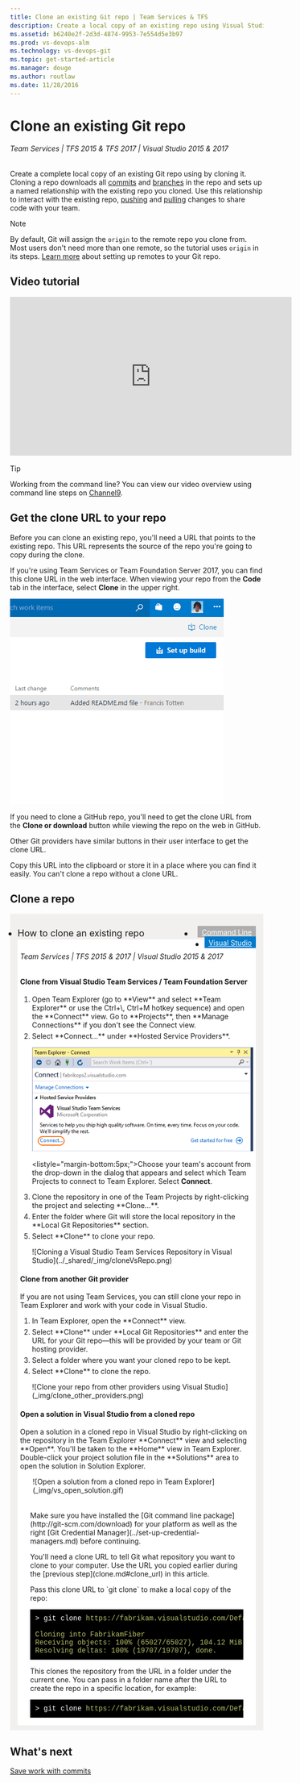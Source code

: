 ```yaml
---
title: Clone an existing Git repo | Team Services & TFS
description: Create a local copy of an existing repo using Visual Studio or command line clone 
ms.assetid: b6240e2f-2d3d-4874-9953-7e554d5e3b97
ms.prod: vs-devops-alm
ms.technology: vs-devops-git
ms.topic: get-started-article
ms.manager: douge
ms.author: routlaw
ms.date: 11/28/2016
---
```


# Clone an existing Git repo

###### Team Services | TFS 2015 & TFS 2017 | Visual Studio 2015 & 2017

Create a complete local copy of an existing Git repo using by cloning it. 
Cloning a repo downloads all [commits](commits.md) and [branches](branches.md) in the repo and sets up a named relationship with the existing repo you cloned.
Use this relationship to interact with the existing repo, [pushing](pushing.md) and [pulling](pulling.md) changes to share code with your team.

>[!NOTE]
> By default, Git will assign the `origin` to the remote repo you clone from. Most users don't need more than one remote, so the tutorial uses `origin` in its steps. 
> [Learn more](creatingrepo.md#remotes) about setting up remotes to your Git repo.

## Video tutorial

<iframe src="https://channel9.msdn.com/series/Team-Services-Git-Tutorial/Git-Tutorial-Create-a-Git-repo-in-Visual-Studio-2015/player" width="560" height="315" allowFullScreen frameBorder="0"></iframe>

>[!TIP]
> Working from the command line? You can view our video overview using command line steps on [Channel9](https://channel9.msdn.com/series/Team-Services-Git-Tutorial/Git-Tutorial-Create-a-repo-from-the-command-line).

<a name="clone_url"></a>

## Get the clone URL to your repo

Before you can clone an existing repo, you'll need a URL that points to the existing repo. This URL represents the source of the repo you're going to copy during the clone.

If you're using Team Services or Team Foundation Server 2017, you can find this clone URL in the web interface. 
When viewing your repo from the **Code** tab in the interface, select **Clone** in the upper right.

![Get a clone a URL from Team Services](_img/get_clone_url.gif)

If you need to clone a GitHub repo, you'll need to get the clone URL from the **Clone or download** button while viewing the repo on the web in GitHub. 

Other Git providers have similar buttons in their user interface to get the clone URL. 

Copy this URL into the clipboard or store it in a place where you can find it easily. You can't clone a repo without a clone URL.

## Clone a repo 

<div style="background-color: #f2f0ee;padding-top:10px;padding-bottom:10px;">
<ul class="nav nav-pills" style="padding-right:15px;padding-left:15px;padding-bottom:5px;vertical-align:top;font-size:18px;">
<li style="float:left;" data-toggle="collapse" data-target="#changeexample">How to clone an existing repo</li>
<li style="float: right;"><a style="max-width: 374px;min-width: 120px;vertical-align: top;background-color:#AEAEAE;margin: 0px 0px 0px 8px;min-width:90px;color: #fff;border: solid 2px #AEAEAE;border-radius: 0;padding: 2px 6px 0px 6px;outline-style:none;height:32px;font-size:14px;font-weight:400" data-toggle="pill" href="#cmdline0">Command Line</a></li>
<li class="active" style="float: right"><a style="max-width: 374px;min-width: 120px;vertical-align: top;background-color:#007acc;margin: 0px 0px 0px 0px;min-width:90px;color: #fff;border: solid 2px #007acc;border-radius: 0;padding: 2px 6px 0px 6px;outline-style:none;height:32px;font-size:14px;font-weight:400" data-toggle="pill" href="#vs0">Visual Studio</a></li>
</ul>

<div id="changeexample" class="tab-content collapse in fade" style="background-color: #ffffff;margin-left: 15px;margin-right:15px;padding: 5px 5px 5px 5px;">
<div id="vs0" class="tab-pane fade in active">
<h6>Team Services | TFS 2015 &amp; 2017 | Visual Studio 2015 &amp; 2017</h6>

<h4>Clone from Visual Studio Team Services / Team Foundation Server</h4>

<ol><li style="margin-bottom:5px;">Open Team Explorer (go to **View** and select **Team Explorer** or use the Ctrl+\, Ctrl+M hotkey sequence) and open the **Connect** view. Go to **Projects**, then **Manage Connections** if you don't see the Connect view.
<li style="margin-bottom:5px;">Select **Connect...** under **Hosted Service Providers**.

   ![Connecting to Visual Studio Team Services](_img/connect_to_vsts_from_vs2015.png)

<listyle="margin-bottom:5px;">Choose your team's account from the drop-down in the dialog that appears and select which Team Projects to connect to Team Explorer. Select **Connect**. 

<li style="margin-bottom:5px;">Clone the repository in one of the Team Projects by right-clicking the project and selecting **Clone...**. 
<li style="margin-bottom:5px;" >Enter the folder where Git will store the local repository in the **Local Git Repositories** section.
<li style="margin-bottom:5px;">Select **Clone** to clone your repo. 

   <P>![Cloning a Visual Studio Team Services Repository in Visual Studio](../_shared/_img/cloneVsRepo.png)</ol>   

<h4>Clone from another Git provider</h4>

<p>If you are not using Team Services, you can still clone your repo in Team Explorer and work with your code in Visual Studio. 
<ol>
<li style="margin-bottom:5px;">In Team Explorer, open the **Connect** view.
<li style="margin-bottom:5px;">Select **Clone** under **Local Git Repositories** and enter the URL for your Git repo&mdash;this will be provided by your team or Git hosting 
provider. 
<li style="margin-bottom:5px;">Select a folder where you want your cloned repo to be kept. 
<li style="margin-bottom:5px;">Select **Clone** to clone the repo.   

   <p>![Clone your repo from other providers using Visual Studio](_img/clone_other_providers.png)</ol>    

<h4>Open a solution in Visual Studio from a cloned repo</h4>

<p>Open a solution in a cloned repo in Visual Studio by right-clicking on the repository in the Team Explorer **Connect** view and selecting **Open**. 
You'll be taken to the **Home** view in Team Explorer. Double-click your project solution file in the **Solutions** area to open the solution in Solution Explorer.</p>

   <p style="padding-left:25px;">![Open a solution from a cloned repo in Team Explorer](_img/vs_open_solution.gif)</P>

</div>

<div class="tab-pane fade" id="cmdline0" style="background-color: #ffffff;margin-left: 15px;margin-right:15px;padding: 5px 5px 5px 5px;">

<P>Make sure you have installed the [Git command line package](http://git-scm.com/download) for your platform as well as the 
right [Git Credential Manager](../set-up-credential-managers.md) before continuing.

<P style="margin-bottom:5px;">You'll need a clone URL to tell Git what repository you want to clone to your computer. Use the URL you copied earlier during the [previous step](clone.md#clone_url) in this article.

<p style="margin-bottom:5px;">Pass this clone URL to `git clone` to make a local copy of the repo:

<pre style="color:white;background-color:black;font-family:Consolas,Courier,monospace;padding:10px;margin-bottom:5px;">
&gt; git clone <a style="color: #b5bd68;">https://fabrikam.visualstudio.com/DefaultCollection/_git/Fabrikam</a>  

<font color="#b5bd68">Cloning into FabrikamFiber
Receiving objects: 100% (65027/65027), 104.12 MiB | 6.42 MiB/s, done.
Resolving deltas: 100% (19707/19707), done.</font>
</pre>

<P style="margin-bottom:5px;">This clones the repository from the URL in a folder under the current one. You can pass in a folder name after the URL to create the repo in a specific location, for example:

<pre style="color:white;background-color:black;font-family:Consolas,Courier,monospace;padding:10px;margin-bottom:5px;">
&gt; git clone <a style="color: #b5bd68;">https://fabrikam.visualstudio.com/DefaultCollection/_git/Fabrikam</a> C:\Repos\FabrikamFiber</pre> 

</div></div></div>

## What's next

[Save work with commits](commits.md)
